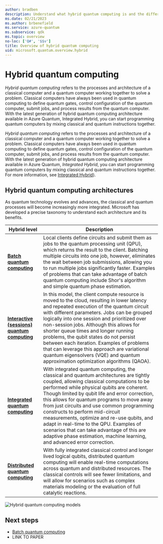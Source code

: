 ```yaml
---
author: bradben
description: Understand what hybrid quantum computing is and the different implementation types.Hybrid quantum computing 
ms.date: 02/21/2023
ms.author: brbenefield
ms.service: azure-quantum
ms.subservice: qdk
ms.topic: overview
no-loc: ['Q#', '$$v']
title: Overview of hybrid quantum computing
uid: microsoft.quantum.overview.hybrid
---
```


# Hybrid quantum computing

*Hybrid quantum computing* refers to the processes and architecture of a classical computer and a quantum computer working together to solve a problem. Classical computers have always been used in quantum computing to define quantum gates, control configuration of the quantum computer, submit jobs, and process results from the quantum computer. With the latest generation of hybrid quantum computing architecture available in Azure Quantum, Integrated Hybrid, you can start programming quantum computers by mixing classical and quantum instructions together.

*Hybrid quantum computing* refers to the processes and architecture of a classical computer and a quantum computer working together to solve a problem. Classical computers have always been used in quantum computing to define quantum gates, control configuration of the quantum computer, submit jobs, and process results from the quantum computer. With the latest generation of hybrid quantum computing architecture available in Azure Quantum, *Integrated Hybrid*, you can start programming quantum computers by mixing classical and quantum instructions together. For more information, see [Integrated Hybrid](xref:microsoft.quantum.hybrid.integrated)).

## Hybrid quantum computing architectures

As quantum technology evolves and advances, the classical and quantum processes will become increasingly more integrated. Microsoft has developed a precise taxonomy to understand each architecture and its benefits.

|Hybrid level | Description|
|---|---|
| [**Batch quantum computing**](xref:microsoft.quantum.hybrid.batch) | Local clients define circuits and submit them as jobs to the quantum processing unit (QPU), which returns the result to the client. Batching multiple circuits into one job, however, eliminates the wait between job submissions, allowing you to run multiple jobs significantly faster. Examples of problems that can take advantage of batch quantum computing include Shor's algorithm and simple quantum phase estimation.  |
| [**Interactive (sessions) quantum computing**](xref:microsoft.quantum.hybrid.interactive) | In this model, the client compute resource is moved to the cloud, resulting in lower latency and repeated execution of the quantum circuit with different parameters. Jobs can be grouped logically into one session and prioritized over non-session jobs.  Although this allows for shorter queue times and longer running problems, the qubit states do not persist between each iteration. Examples of problems that can leverage this approach are variational quantum eigensolvers (VQE) and quantum approximation optimization algorithms (QAOA).   |
| [**Integrated quantum computing**](xref:microsoft.quantum.hybrid.integrated) | With integrated quantum computing, the classical and quantum architectures are tightly coupled, allowing classical computations to be performed while physical qubits are coherent. Though limited by qubit life and error correction, this allows for quantum programs to move away from just circuits and use common programming constructs to perform mid-circuit measurements, optimize and re-use qubits, and adapt in real-time to the QPU. Examples of scenarios that can take advantage of this are adaptive phase estimation, machine learning, and advanced error correction.   |
| [**Distributed quantum computing**](xref:microsoft.quantum.hybrid.distributed) | With fully integrated classical control and longer lived logical qubits, distributed quantum computing will enable real-time computations across quantum and distributed resources. The classical controls will see fewer limitations, and will allow for scenarios such as complex materials modeling or the evaluation of full catalytic reactions.  |

![Hybrid quantum computing models](~/media/hybrid/hybrid-7.gif)

<!-- 
### Batch quantum computing

This is how most quantum computing is done today. Local clients define circuits and submit them as jobs to the QPU, which returns the result to the client. By batching multiple circuits into one job, however, eliminated the wait between job submissions, allowing you to run multiple jobs significantly faster. Examples of problems include Shor's algorithm and simple quantum phase estimation.  

![Batch quantum computing](~/media/hybrid/batch.png)

For more information, see [Batch quantum computing](xref:microsoft.quantum.hybrid.batch).

### Interactive batch quantum hybrid computing

In this model, the client is moved to the cloud, resulting in lower-latency and a repeated execution of the quantum circuit with different parameters. Jobs can be grouped logically into one session, and prioritized within that session.  Although this allows for shorter queue times and longer running problems, the qubit states do not persist between each loop iteration. Examples of problems that can leverage this approach are variational quantum eigensolvers (VQE) and quantum approximation optimization algorithms (QAOA).

![Interactive batch quantum computing](~/media/hybrid/interactive-batch.png)

For more information, see [Interactive batch quantum computing](xref:microsoft.quantum.hybrid.interactive-batch).

### Integrated quantum computing

With integrated quantum computing, the classical and quantum architectures are tightly coupled, allowing qubits to persist their state between computations. Though limited by qubit life and error correction, this allows for programs to perform mid-circuit measurements, optimize and re-use qubits, and adapt in real-time to the QPU. Examples of scenarios that can take advantage of this are adaptive phase estimation, machine learning, and advanced error correction. 

![Integrated batch quantum computing](~/media/hybrid/integrated.png)

For more information, see [Integrated quantum computing](xref:microsoft.quantum.hybrid.integrated).

### Distributed quantum computing

With fully integrated classical control and longer lived logical qubits, distributed quantum computing will enable real-time computations across quantum and distributed resources. The classical controls will no longer be limited to looping, allowing for scenarios such as complex materials modeling or the evaluation of full catalytic reactions. 

![Distributed quantum computing](~/media/hybrid/distributed.png)

For more information, see [Distributed quantum computing](xref:microsoft.quantum.hybrid.distributed).

-->

## Next steps

- [Batch quantum computing](xref:microsoft.quantum.hybrid.batch)
- LINK TO PAPER